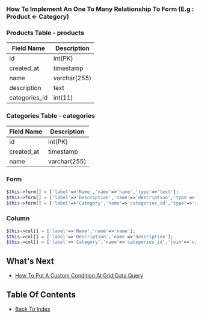 ### How To Implement An One To Many Relationship To Form (E.g : Product <- Category)

### Products Table - products
| Field Name | Description | 
| ---------- | ----------- |
| id | int(PK) |
| created_at | timestamp |
| name | varchar(255) |
| description | text |
| categories_id | int(11) |

### Categories Table - categories
| Field Name | Description |
| ---------- | ----------- |
| id | int(PK) |
| created_at | timestamp |
| name | varchar(255) |

### Form
```php
$this->form[] = ['label'=>'Name','name'=>'name','type'=>'text'];
$this->form[] = ['label'=>'Description','name'=>'description','type'=>'textarea'];
$this->form[] = ['label'=>'Category','name'=>'categories_id','type'=>'select','datatable'=>'categories,name'];
```
### Column
```php
$this->col[] = ['label'=>'Name','name'=>'name'];
$this->col[] = ['label'=>'Description','name'=>'description'];
$this->col[] = ['label'=>'Category','name'=>'categories_id','join'=>'categories,name'];
```

## What's Next
- [How To Put A Custom Condition At Grid Data Query](./how-to-put-custom-condition-grid-data.md)

## Table Of Contents
- [Back To Index](./index.md)